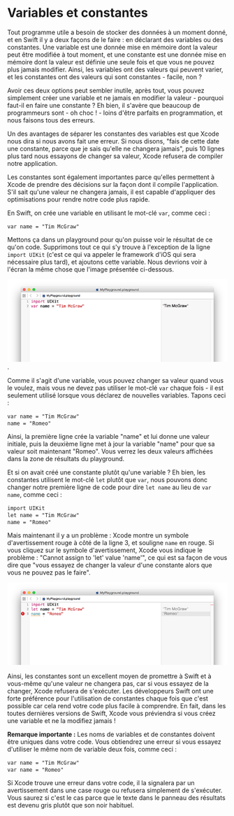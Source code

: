 #  Variables et constantes

Tout programme utile a besoin de stocker des données à un moment donné, et en Swift il y a deux façons de le faire : en déclarant des variables ou des constantes. Une variable est une donnée mise en mémoire dont la valeur peut être modifiée à tout moment, et une constante est une donnée mise en mémoire dont la valeur est définie une seule fois et que vous ne pouvez plus jamais modifier. Ainsi, les variables ont des valeurs qui peuvent varier, et les constantes ont des valeurs qui sont constantes - facile, non ?

Avoir ces deux options peut sembler inutile, après tout, vous pouvez simplement créer une variable et ne jamais en modifier la valeur - pourquoi faut-il en faire une constante ? Eh bien, il s'avère que beaucoup de programmeurs sont - oh choc ! - loins d'être parfaits en programmation, et nous faisons tous des erreurs.

Un des avantages de séparer les constantes des variables est que Xcode nous dira si nous avons fait une erreur. Si nous disons, "fais de cette date une constante, parce que je sais qu'elle ne changera jamais", puis 10 lignes plus tard nous essayons de changer sa valeur, Xcode refusera de compiler notre application.

Les constantes sont également importantes parce qu'elles permettent à Xcode de prendre des décisions sur la façon dont il compile l'application. S'il sait qu'une valeur ne changera jamais, il est capable d'appliquer des optimisations pour rendre notre code plus rapide.

En Swift, on crée une variable en utilisant le mot-clé  `var`, comme ceci :

    var name = "Tim McGraw"

Mettons ça dans un playground pour qu'on puisse voir le résultat de ce qu'on code. Supprimons tout ce qui s'y trouve à l'exception de la ligne `import UIKit` (c'est ce qui va appeler le framework d'iOS qui sera nécessaire plus tard), et ajoutons cette variable. Nous devrions voir  à l'écran la même chose que l'image présentée ci-dessous.

![Dans les playgrounds, vous tapez votre code à gauche et voyez les résultats apparaître à droite une seconde plus tard](0-2.png).

Comme il s'agit d'une variable, vous pouvez changer sa valeur quand vous le voulez, mais vous ne devez pas utiliser le mot-clé `var` chaque fois - il est seulement utilisé lorsque vous déclarez de nouvelles variables. Tapons ceci :

    var name = "Tim McGraw"
    name = "Romeo"

Ainsi, la première ligne crée la variable "name" et lui donne une valeur initiale, puis la deuxième ligne met à jour la variable "name" pour que sa valeur soit maintenant "Romeo". Vous verrez les deux valeurs affichées dans la zone de résultats du playground.

Et si on avait créé une constante plutôt qu'une variable ? Eh bien, les constantes utilisent le mot-clé `let` plutôt que `var`, nous pouvons donc changer notre première ligne de code pour dire `let name` au lieu de `var name`, comme ceci :

    import UIKit
    let name = "Tim McGraw"
    name = "Romeo"

Mais maintenant il y a un problème : Xcode montre un symbole d'avertissement rouge à côté de la ligne 3, et souligne `name` en rouge. Si vous cliquez sur le symbole d'avertissement, Xcode vous indique le problème : "Cannot assign to 'let' value 'name'", ce qui est sa façon de vous dire que "vous essayez de changer la valeur d'une constante alors que vous ne pouvez pas le faire".

![Si vous essayez de changer la valeur d'une constante dans Swift, Xcode refusera de compiler votre application](0-3.png)

Ainsi, les constantes sont un excellent moyen de promettre à Swift et à vous-même qu'une valeur ne changera pas, car si vous essayez de la changer, Xcode refusera de s'exécuter. Les développeurs Swift ont une forte préférence pour l'utilisation de constantes chaque fois que c'est possible car cela rend votre code plus facile à comprendre. En fait, dans les toutes dernières versions de Swift, Xcode vous préviendra si vous créez une variable et ne la modifiez jamais !

**Remarque importante :** Les noms de variables et de constantes doivent être uniques dans votre code. Vous obtiendrez une erreur si vous essayez d'utiliser le même nom de variable deux fois, comme ceci :

    var name = "Tim McGraw"
    var name = "Romeo"

Si Xcode trouve une erreur dans votre code, il la signalera par un avertissement dans une case rouge ou refusera simplement de s'exécuter. Vous saurez si c'est le cas parce que le texte dans le panneau des résultats est devenu gris plutôt que son noir habituel.
